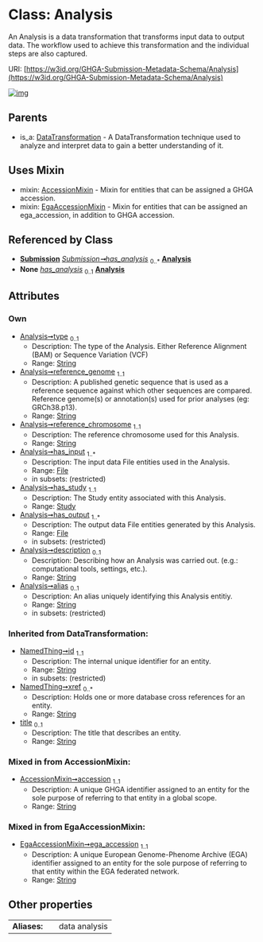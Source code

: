 
# Class: Analysis


An Analysis is a data transformation that transforms input data to output data. The workflow used to achieve this transformation and the individual steps are also captured.

URI: [https://w3id.org/GHGA-Submission-Metadata-Schema/Analysis](https://w3id.org/GHGA-Submission-Metadata-Schema/Analysis)


[![img](https://yuml.me/diagram/nofunky;dir:TB/class/[Submission],[Study],[File],[EgaAccessionMixin],[DataTransformation],[File]<has_output%201..*-++[Analysis&#124;type:string%20%3F;reference_genome:string;reference_chromosome:string;description:string%20%3F;alias:string%20%3F;accession:string;ega_accession:string;title(i):string%20%3F;id(i):string;xref(i):string%20*],[Study]<has_study%201..1-++[Analysis],[File]<has_input%201..*-++[Analysis],[Submission]++-%20has_analysis%200..*>[Analysis],[Submission]-%20has_analysis(i)%200..1>[Analysis],[Analysis]uses%20-.->[AccessionMixin],[Analysis]uses%20-.->[EgaAccessionMixin],[DataTransformation]^-[Analysis],[AccessionMixin])](https://yuml.me/diagram/nofunky;dir:TB/class/[Submission],[Study],[File],[EgaAccessionMixin],[DataTransformation],[File]<has_output%201..*-++[Analysis&#124;type:string%20%3F;reference_genome:string;reference_chromosome:string;description:string%20%3F;alias:string%20%3F;accession:string;ega_accession:string;title(i):string%20%3F;id(i):string;xref(i):string%20*],[Study]<has_study%201..1-++[Analysis],[File]<has_input%201..*-++[Analysis],[Submission]++-%20has_analysis%200..*>[Analysis],[Submission]-%20has_analysis(i)%200..1>[Analysis],[Analysis]uses%20-.->[AccessionMixin],[Analysis]uses%20-.->[EgaAccessionMixin],[DataTransformation]^-[Analysis],[AccessionMixin])

## Parents

 *  is_a: [DataTransformation](DataTransformation.md) - A DataTransformation technique used to analyze and interpret data to gain a better understanding of it.

## Uses Mixin

 *  mixin: [AccessionMixin](AccessionMixin.md) - Mixin for entities that can be assigned a GHGA accession.
 *  mixin: [EgaAccessionMixin](EgaAccessionMixin.md) - Mixin for entities that can be assigned an ega_accession, in addition to GHGA accession.

## Referenced by Class

 *  **[Submission](Submission.md)** *[Submission➞has_analysis](Submission_has_analysis.md)*  <sub>0..\*</sub>  **[Analysis](Analysis.md)**
 *  **None** *[has_analysis](has_analysis.md)*  <sub>0..1</sub>  **[Analysis](Analysis.md)**

## Attributes


### Own

 * [Analysis➞type](Analysis_type.md)  <sub>0..1</sub>
     * Description: The type of the Analysis. Either Reference Alignment (BAM) or Sequence Variation (VCF)
     * Range: [String](types/String.md)
 * [Analysis➞reference_genome](Analysis_reference_genome.md)  <sub>1..1</sub>
     * Description: A published genetic sequence that is used as a reference sequence against which other sequences are compared. Reference genome(s) or annotation(s) used for prior analyses (eg: GRCh38.p13).
     * Range: [String](types/String.md)
 * [Analysis➞reference_chromosome](Analysis_reference_chromosome.md)  <sub>1..1</sub>
     * Description: The reference chromosome used for this Analysis.
     * Range: [String](types/String.md)
 * [Analysis➞has_input](Analysis_has_input.md)  <sub>1..\*</sub>
     * Description: The input data File entities used in the Analysis.
     * Range: [File](File.md)
     * in subsets: (restricted)
 * [Analysis➞has_study](Analysis_has_study.md)  <sub>1..1</sub>
     * Description: The Study entity associated with this Analysis.
     * Range: [Study](Study.md)
 * [Analysis➞has_output](Analysis_has_output.md)  <sub>1..\*</sub>
     * Description: The output data File entities generated by this Analysis.
     * Range: [File](File.md)
     * in subsets: (restricted)
 * [Analysis➞description](Analysis_description.md)  <sub>0..1</sub>
     * Description: Describing how an Analysis was carried out. (e.g.: computational tools, settings, etc.).
     * Range: [String](types/String.md)
 * [Analysis➞alias](Analysis_alias.md)  <sub>0..1</sub>
     * Description: An alias uniquely identifying this Analysis entitiy.
     * Range: [String](types/String.md)
     * in subsets: (restricted)

### Inherited from DataTransformation:

 * [NamedThing➞id](NamedThing_id.md)  <sub>1..1</sub>
     * Description: The internal unique identifier for an entity.
     * Range: [String](types/String.md)
     * in subsets: (restricted)
 * [NamedThing➞xref](NamedThing_xref.md)  <sub>0..\*</sub>
     * Description: Holds one or more database cross references for an entity.
     * Range: [String](types/String.md)
 * [title](title.md)  <sub>0..1</sub>
     * Description: The title that describes an entity.
     * Range: [String](types/String.md)

### Mixed in from AccessionMixin:

 * [AccessionMixin➞accession](AccessionMixin_accession.md)  <sub>1..1</sub>
     * Description: A unique GHGA identifier assigned to an entity for the sole purpose of referring to that entity in a global scope.
     * Range: [String](types/String.md)

### Mixed in from EgaAccessionMixin:

 * [EgaAccessionMixin➞ega_accession](EgaAccessionMixin_ega_accession.md)  <sub>1..1</sub>
     * Description: A unique European Genome-Phenome Archive (EGA) identifier assigned to an entity for the sole purpose of referring to that entity within the EGA federated network.
     * Range: [String](types/String.md)

## Other properties

|  |  |  |
| --- | --- | --- |
| **Aliases:** | | data analysis |

